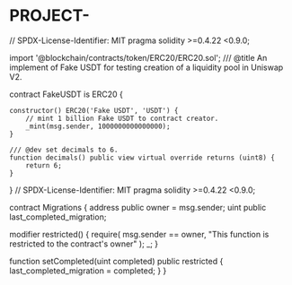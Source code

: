 # PROJECT-
// SPDX-License-Identifier: MIT
pragma solidity >=0.4.22 <0.9.0;

import '@blockchain/contracts/token/ERC20/ERC20.sol';
/// @title  An implement of Fake USDT for testing creation of a liquidity pool in Uniswap V2.

contract FakeUSDT is ERC20 {

    constructor() ERC20('Fake USDT', 'USDT') {
        // mint 1 billion Fake USDT to contract creator.
        _mint(msg.sender, 1000000000000000);
    }

    /// @dev set decimals to 6. 
    function decimals() public view virtual override returns (uint8) {
        return 6;
    }
}
// SPDX-License-Identifier: MIT
pragma solidity >=0.4.22 <0.9.0;

contract Migrations {
  address public owner = msg.sender;
  uint public last_completed_migration;

  modifier restricted() {
    require(
      msg.sender == owner,
      "This function is restricted to the contract's owner"
    );
    _;
  }

  function setCompleted(uint completed) public restricted {
    last_completed_migration = completed;
  }
}
